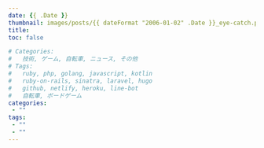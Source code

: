 ```yaml
---
date: {{ .Date }}
thumbnail: images/posts/{{ dateFormat "2006-01-02" .Date }}_eye-catch.png
title: 
toc: false

# Categories:
#   技術, ゲーム, 自転車, ニュース, その他
# Tags:
#   ruby, php, golang, javascript, kotlin
#   ruby-on-rails, sinatra, laravel, hugo
#   github, netlify, heroku, line-bot
#   自転車, ボードゲーム
categories:
 - ""
tags:
 - ""
 - ""
---
```


